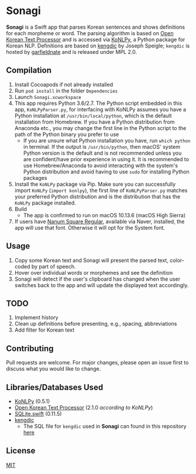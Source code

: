 # Sonagi
**Sonagi** is a Swift app that parses Korean sentences and shows definitions for each morpheme or word. The parsing algorithm is based on [Open Korean Text Processor](https://github.com/open-korean-text/open-korean-text) and is accessed via [KoNLPy](https://github.com/konlpy/konlpy/), a Python package for Korean NLP. Definitions are based on [kengdic](https://github.com/garfieldnate/kengdic) by Joseph Speigle; `kengdic` is hosted by [garfieldnate](https://github.com/garfieldnate) and is released under MPL 2.0.

## Compilation
1) Install Cocoapods if not already installed
2) Run `pod install` in the folder `Dependencies`
3) Launch `Sonagi.xcworkspace`
4) This app requires Python 3.6/2.7. The Python script embedded in this app, `KoNLPyParser.py`, for interfacing with KoNLPy assumes you have a Python installation at `/usr/bin/local/python`, which is the default installation from Homebrew. If you have a Python distribution from Anaconda etc., you may change the first line in the Python script to the path of the Python binary you prefer to use
    - If you are unsure what Python installation you have, run `which python` in terminal. If the output is `/usr/bin/python`, then macOS' system Python version is the default and is not recommended unless you are confident/have prior experience in using it. It is recommended to use Homebrew/Anaconda to avoid interacting with the system's Python distribution and avoid having to use `sudo` for installing Python packages
5) Install the `KoNLPy` package via Pip. Make sure you can successfully import `KoNLPy` (`import konlpy`), the first line of `KoNLPyParser.py` matches your preferred Python distribution and is the distribution that has the `KoNLPy` package installed.
6) Build
    - The app is confirmed to run on macOS 10.13.6 (macOS High Sierra)
7) If users have [Nanum Square Regular](https://hangeul.naver.com/2017/nanum), available via Naver, installed, the app will use that font. Otherwise it will opt for the System font.


## Usage
1) Copy some Korean text and Sonagi will present the parsed text, color-coded by part of speech. 
2) Hover over individual words or morphemes and see the definition
3) Sonagi will detect if the user's clipboard has changed when the user switches back to the app and will update the displayed text accordingly.

## TODO
1) Implement history
2) Clean up definitions before presenting, e.g., spacing, abbreviations
3) Add filter for Korean text

## Contributing
Pull requests are welcome. For major changes, please open an issue first to discuss what you would like to change.

## Libraries/Databases Used
- [KoNLPy](https://github.com/konlpy/konlpy/) (0.5.1)
- [Open Korean Text Processor](https://github.com/open-korean-text/open-korean-text) (2.1.0 *according to KoNLPy*)
- [SQLite.swift](https://github.com/stephencelis/SQLite.swift) (0.11.5)
- [kengdic](https://github.com/garfieldnate/kengdic)
    - The SQL file for `kengdic` used in **Sonagi** can found in this repository [here](./Sonagi/Database/kengdic.sql)

## License
[MIT](./LICENSE.txt)